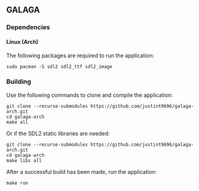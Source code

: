 ## GALAGA

### Dependencies
#### Linux (Arch)
The following packages are required to run the application:
```
sudo pacman -S sdl2 sdl2_ttf sdl2_image
```

### Building
Use the following commands to clone and compile the application:
```
git clone --recurse-submodules https://github.com/justint9696/galaga-arch.git
cd galaga-arch
make all
```

Or if the SDL2 static libraries are needed:
```
git clone --recurse-submodules https://github.com/justint9696/galaga-arch.git
cd galaga-arch
make libs all
```

After a successful build has been made, run the application:
```
make run
```
